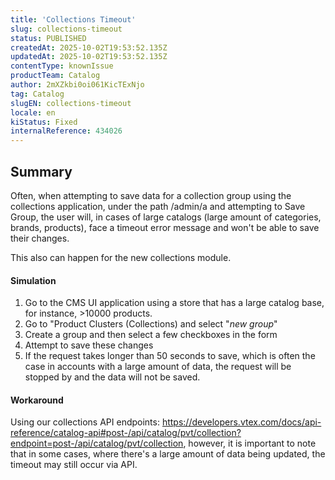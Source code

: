 ```yaml
---
title: 'Collections Timeout'
slug: collections-timeout
status: PUBLISHED
createdAt: 2025-10-02T19:53:52.135Z
updatedAt: 2025-10-02T19:53:52.135Z
contentType: knownIssue
productTeam: Catalog
author: 2mXZkbi0oi061KicTExNjo
tag: Catalog
slugEN: collections-timeout
locale: en
kiStatus: Fixed
internalReference: 434026
---
```


## Summary


Often, when attempting to save data for a collection group using the collections application, under the path /admin/a and attempting to Save Group, the user will, in cases of large catalogs (large amount of categories, brands, products), face a timeout error message and won't be able to save their changes.

This also can happen for the new collections module.


#### Simulation


1) Go to the CMS UI application using a store that has a large catalog base, for instance, >10000 products.
2) Go to "Product Clusters (Collections) and select "_new group_"
3)  Create a group and then select a few checkboxes in the form
4) Attempt to save these changes
5) If the request takes longer than 50 seconds to save, which is often the case in accounts with a large amount of data, the request will be stopped by and the data will not be saved.


#### Workaround


Using our collections API endpoints: https://developers.vtex.com/docs/api-reference/catalog-api#post-/api/catalog/pvt/collection?endpoint=post-/api/catalog/pvt/collection, however, it is important to note that in some cases, where there's a large amount of data being updated, the timeout may still occur via API.


